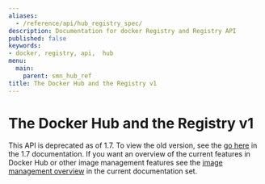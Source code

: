 ```yaml
---
aliases:
  - /reference/api/hub_registry_spec/
description: Documentation for docker Registry and Registry API
published: false
keywords:
- docker, registry, api,  hub
menu:
  main:
    parent: smn_hub_ref
title: The Docker Hub and the Registry v1
---
```


# The Docker Hub and the Registry v1

This API is deprecated as of 1.7. To view the old version, see the [go
here](/v1.7/docker/reference/api/hub_registry_spec/) in
the 1.7 documentation. If you want an overview of the current features in
Docker Hub or other image management features see the [image management
overview](../../userguide/eng-image/image_management.md) in the current documentation set.
